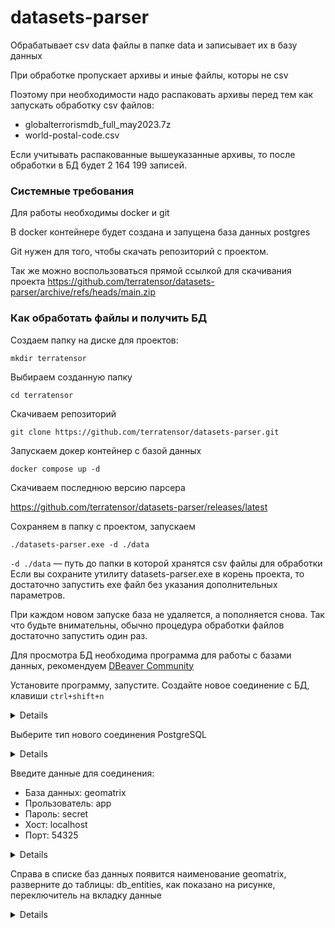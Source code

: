 # datasets-parser

Обрабатывает csv data файлы в папке data и записывает их в базу данных

При обработке пропускает архивы и иные файлы, которы не csv 

Поэтому при необходимости надо распаковать архивы перед тем как запускать обработку csv файлов:

- globalterrorismdb_full_may2023.7z
- world-postal-code.csv

Если учитывать распакованные вышеуказанные архивы, то после обработки в БД будет 2 164 199 записей.

### Системные требования

Для работы необходимы docker и git 

В docker контейнере будет создана и запущена база данных postgres

Git нужен для того, чтобы скачать репозиторий с проектом.

Так же можно воспользоваться прямой ссылкой для скачивания проекта https://github.com/terratensor/datasets-parser/archive/refs/heads/main.zip 

### Как обработать файлы и получить БД

Создаем папку на диске для проектов:
```
mkdir terratensor
```
Выбираем созданную папку
```
cd terratensor
```
Скачиваем репозиторий 
```
git clone https://github.com/terratensor/datasets-parser.git
```
Запускаем докер контейнер с базой данных
```
docker compose up -d
```
Скачиваем последнюю версию парсера

https://github.com/terratensor/datasets-parser/releases/latest

Сохраняем в папку с проектом, запускаем

```
./datasets-parser.exe -d ./data
```

`-d ./data` — путь до папки в которой хранятся csv файлы для обработки
Если вы сохраните утилиту datasets-parser.exe в корень проекта, то достаточно запустить exe файл без указания дополнительных параметров.

При каждом новом запуске база не удаляется, а пополняется снова.
Так что будьте внимательны, обычно процедура обработки файлов достаточно запустить один раз.

Для просмотра БД необходима программа для работы с базами данных, рекомендуем [DBeaver Community](https://dbeaver.io/download/)

Установите программу, запустите. Создайте новое соединение с БД, клавиши `ctrl+shift+n`

<details><summary>Details</summary>
<p>

  ![2024-05-02_10-17-28](https://github.com/terratensor/datasets-parser/assets/10896447/41136351-ddbb-467a-88ab-1ccdc966363d)

</p>
</details> 


Выберите тип нового соединения PostgreSQL

<details><summary>Details</summary>
<p>

![2024-05-02_10-19-18](https://github.com/terratensor/datasets-parser/assets/10896447/e2e93e19-a26c-4439-aea9-e9d1ad2aa0e2)

</p>
</details> 


Введите данные для соединения:
- База данных: geomatrix
- Прользователь: app
- Пароль: secret
- Хост: localhost
- Порт: 54325

<details><summary>Details</summary>
<p>

![2024-05-02_10-22-24](https://github.com/terratensor/datasets-parser/assets/10896447/072994b1-b049-4738-963e-52877cfd7e87)

</p>
</details> 


Справа в списке баз данных появится наименование geomatrix, разверните до таблицы: db_entities, как показано на рисунке, переключитель на вкладку данные
<details><summary>Details</summary>
<p>

![2024-05-02_10-26-23](https://github.com/terratensor/datasets-parser/assets/10896447/daec57e1-17ae-473a-92ca-81649b9d0cc5)

</p>
</details> 

